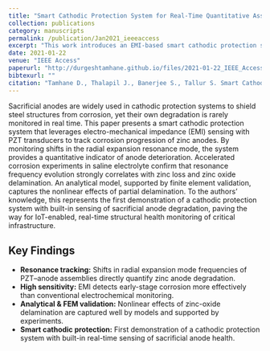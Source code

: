 ```yaml
---
title: "Smart Cathodic Protection System for Real-Time Quantitative Assessment of Corrosion of Sacrificial Anode Based on Electro-Mechanical Impedance (EMI)"
collection: publications
category: manuscripts
permalink: /publication/Jan2021_ieeeaccess
excerpt: "This work introduces an EMI-based smart cathodic protection system that non-destructively quantifies early-stage corrosion of zinc sacrificial anodes. Analytical and experimental results show that resonance frequency shifts in PZT-anode assemblies provide a reliable metric for real-time anode degradation monitoring."
date: 2021-01-22
venue: "IEEE Access"
paperurl: "http://durgeshtamhane.github.io/files/2021-01-22_IEEE_Access.pdf"
bibtexurl: ""
citation: "Tamhane D., Thalapil J., Banerjee S., Tallur S. Smart Cathodic Protection System for Real-Time Quantitative Assessment of Corrosion of Sacrificial Anode Based on Electro-Mechanical Impedance (EMI). IEEE Access. 2021;9:12229–12240."
---
```


Sacrificial anodes are widely used in cathodic protection systems to shield steel structures from corrosion, 
yet their own degradation is rarely monitored in real time. This paper presents a smart cathodic protection system that leverages
electro-mechanical impedance (EMI) sensing with PZT transducers to track corrosion progression of zinc anodes.
By monitoring shifts in the radial expansion resonance mode, the system provides a quantitative indicator of anode deterioration. 
Accelerated corrosion experiments in saline electrolyte confirm that resonance frequency evolution strongly correlates with zinc loss
and zinc oxide delamination. An analytical model, supported by finite element validation, captures the nonlinear effects of
partial delamination. To the authors’ knowledge, this represents the first demonstration of a cathodic protection system with
built-in sensing of sacrificial anode degradation, 
paving the way for IoT-enabled, real-time structural health monitoring of critical infrastructure.


## Key Findings
- **Resonance tracking:** Shifts in radial expansion mode frequencies of PZT–anode assemblies directly quantify zinc anode degradation.  
- **High sensitivity:** EMI detects early-stage corrosion more effectively than conventional electrochemical monitoring.  
- **Analytical & FEM validation:** Nonlinear effects of zinc-oxide delamination are captured well by models and supported by experiments.  
- **Smart cathodic protection:** First demonstration of a cathodic protection system with built-in real-time sensing of sacrificial anode health.  

